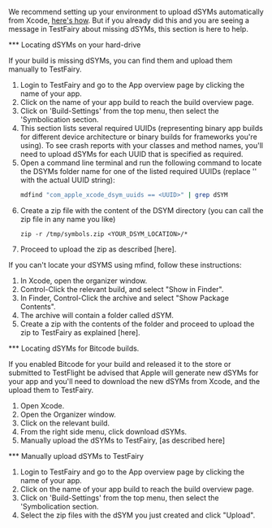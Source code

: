 We recommend setting up your environment to upload dSYMs automatically from Xcode, [here's how](/04_iOS_SDK/About_dSYMs.html).
But if you already did this and you are seeing a message in TestFairy about missing dSYMs, this section is here to help.

*** Locating dSYMs on your hard-drive

If your build is missing dSYMs, you can find them and upload them manually to TestFairy.

1. Login to TestFairy and go to the App overview page by clicking the name of your app.
2. Click on the name of your app build to reach the build overview page.
3. Click on 'Build-Settings' from the top menu, then select the 'Symbolication section.
4. This section lists several required UUIDs (representing binary app builds for different device architecture or binary builds for frameworks you're using). To see crash reports with your classes and method names, you'll need to upload dSYMs for each UUID that is specified as required.
5. Open a command line terminal and run the following command to locate the DSYMs folder name for one of the listed required UUIDs (replace '<UUID>' with the actual UUID string):
    ```sh
    mdfind "com_apple_xcode_dsym_uuids == <UUID>" | grep dSYM
    ```
6. Create a zip file with the content of the DSYM directory (you can call the zip file in any name you like)
	```
	zip -r /tmp/symbols.zip <YOUR_DSYM_LOCATION>/*
	 ```
7. Proceed to upload the zip as described [here].

If you can't locate your dSYMS using mfind, follow these instructions:

1. In Xcode, open the organizer window.
2. Control-Click the relevant build, and select "Show in Finder".
3. In Finder, Control-Click the archive and select "Show Package Contents".
4. The archive will contain a folder called dSYM.
5. Create a zip with the contents of the folder and proceed to upload the zip to TestFairy as explained [here].

***  Locating dSYMs for Bitcode builds.

If you enabled Bitcode for your build and released it to the store or submitted to TestFlight be advised that Apple will generate new dSYMs for your app and you'll need to download the new dSYMs from Xcode, and the upload them to TestFairy.

1. Open Xcode.
2. Open the Organizer window.
3. Click on the relevant build.
4. From the right side menu, click download dSYMs.
5. Manually upload the dSYMs to TestFairy, [as described here]

*** Manually upload dSYMs to TestFairy

1. Login to TestFairy and go to the App overview page by clicking the name of your app.
2. Click on the name of your app build to reach the build overview page.
3. Click on 'Build-Settings' from the top menu, then select the 'Symbolication section.
4. Select the zip files with the dSYM you just created and click "Upload".
